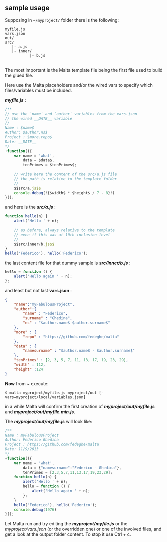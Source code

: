 sample usage
------------

Supposing in `~/myproject/` folder there is the following:  

    myfile.js
    vars.json
    out/
    src/
       |- a.js
       |- inner/
               |- b.js

<br />
The most important is the Malta template file being the first file used to build the glued file. 

Here use the Malta placeholders and/or the wired vars to specify which files/variables must be included.

_**myfile.js**_ :  
``` js 
/**
// use the `name` and `author` variables from the vars.json
// the wired __DATE__ variable
//
Name : $name$           
Author: $author.ns$
Project : $more.repo$
Date: __DATE__
*/
+function(){
    var name = 'what',
        data = $data$,
        tenPrimes = $tenPrimes$;
    
    // write here the content of the src/a.js file 
    // the path is relative to the template folder
    //
    $$src/a.js$$   
    console.debug(!{$width$ * $height$ / 7 - 8}!)
}();
```
and here is the _**src/a.js**_ :  
``` js
function hello(n) {
    alert('Hello ' + n);
    
    // as before, always relative to the template
    // even if this was at 10th inclusion level
    //
    $$src/inner/b.js$$  
}                       
hello('Federico'), hello('Federico');
```
the last content file for that dummy sample is _**src/inner/b.js**_ :  
``` js
hello = function () {
    alert('Hello again ' + n);
};
```
and least but not last **vars.json** :  
``` json
{
    "name":"myFabulousProject",
    "author":{
        "name" : "Federico",
        "surname" : "Ghedina",
        "ns" : "$author.name$ $author.surname$"
    },
    "more" : {
        "repo" : "https://github.com/fedeghe/malta"
    },
    "data" : {
        "namesurname" : "$author.name$ - $author.surname$"
    },
    "tenPrimes" : [2, 3, 5, 7, 11, 13, 17, 19, 23, 29],
    "width" : 112,
    "height" :124
}  
```

**Now** from ~ execute:  

```
$ malta myproject/myfile.js myproject/out [-vars=myproject/local/variables.json]
```
in a while Malta will confirm the first creation of _**myproject/out/myfile.js**_ and _**myproject/out/myfile.min.js**_.  

The _**myproject/out/myfile.js**_ will look like:  

``` js
/**
Name : myFabulousProject
Author: Federico Ghedina
Project : https://github.com/fedeghe/malta
Date: 11/9/2013
*/
+function(){ 
    var name = 'what',
        data = {"namesurname":"Federico - Ghedina"},
        tenPrimes = [2,3,5,7,11,13,17,19,23,29];
    function hello(n) {
        alert('Hello ' + n);
        hello = function () {
            alert('Hello again ' + n);
        };
    }
    hello('Federico'), hello('Federico');
    console.debug(1976)
}();
```

Let Malta run and try editing the _**myproject/myfile.js**_ or the _myproject/vars.json_ (or the overridden one) or one of the involved files, and get a look at the output folder content.  To stop it use Ctrl + c. 